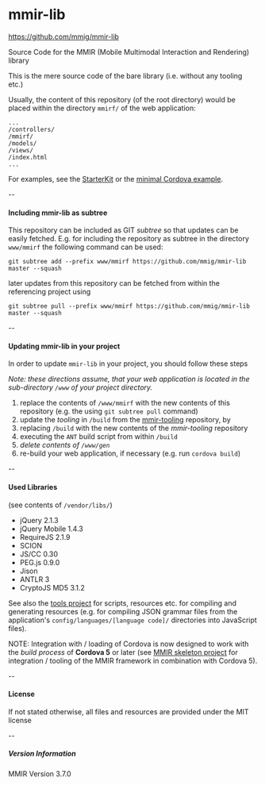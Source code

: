 mmir-lib
========

https://github.com/mmig/mmir-lib


Source Code for the MMIR (Mobile Multimodal Interaction and Rendering) library 

This is the mere source code of the bare library (i.e. without any tooling etc.)

Usually, the content of this repository (of the root directory)
would be placed within the directory ```mmirf/``` of the web application:

    ...
    /controllers/
    /mmirf/
    /models/
    /views/
    /index.html
    ...

For examples, see the [StarterKit][1] or the [minimal Cordova example][2].

--
#### Including mmir-lib as subtree

This repository can be included as GIT _subtree_ so that updates can be easily fetched.
E.g. for including the repository as subtree in the directory ```www/mmirf``` the 
following command can be used:

    git subtree add --prefix www/mmirf https://github.com/mmig/mmir-lib master --squash

later updates from this repository can be fetched from within the referencing project using

    git subtree pull --prefix www/mmirf https://github.com/mmig/mmir-lib master --squash

--
#### Updating mmir-lib in your project

In order to update `mmir-lib` in your project, you should follow these steps

_Note: these directions assume, that your web application is located in the
       sub-directory `/www` of your project directory._  

 1. replace the contents of `/www/mmirf` with the new contents of this repository 
    (e.g. the using `git subtree pull` command)
 1. update the _tooling_ in `/build` from the [mmir-tooling][3] repository, by
   1. replacing `/build` with the new contents of the _mmir-tooling_ repository
   1. executing the `ANT` build script from within `/build`
 1. _delete contents of `/www/gen`_
 1. re-build your web application, if necessary (e.g. run `cordova build`)

--
#### Used Libraries

(see contents of ```/vendor/libs/```)

 * jQuery 2.1.3
 * jQuery Mobile 1.4.3
 * RequireJS 2.1.9
 * SCION
 * JS/CC 0.30
 * PEG.js 0.9.0
 * Jison
 * ANTLR 3
 * CryptoJS MD5 3.1.2



See also the [tools project][3] for scripts, resources etc. for compiling and generating resources
(e.g. for compiling JSON grammar files from the application's `config/languages/[language code]/`
directories into JavaScript files).

NOTE: Integration with / loading of Cordova is now designed to work with the _build process_
      of **Cordova 5** or later (see [MMIR skeleton project][2] for integration / tooling of the MMIR framework
      in combination with Cordova 5).

--
#### License

If not stated otherwise, all files and resources are provided under the MIT license


--
##### Version Information

 MMIR Version 3.7.0


[1]: https://github.com/mmig/mmir-starter-kit
[2]: https://github.com/mmig/mmir-cordova
[3]: https://github.com/mmig/mmir-tooling

